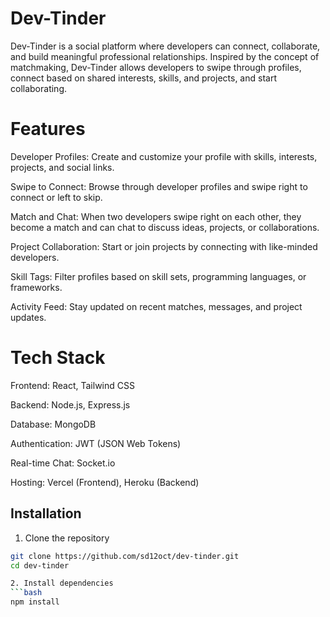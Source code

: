 # Dev-Tinder
Dev-Tinder is a social platform where developers can connect, collaborate, and build meaningful professional relationships. Inspired by the concept of matchmaking, Dev-Tinder allows developers to swipe through profiles, connect based on shared interests, skills, and projects, and start collaborating.

# Features
Developer Profiles: Create and customize your profile with skills, interests, projects, and social links.

Swipe to Connect: Browse through developer profiles and swipe right to connect or left to skip.

Match and Chat: When two developers swipe right on each other, they become a match and can chat to discuss ideas, projects, or collaborations.

Project Collaboration: Start or join projects by connecting with like-minded developers.

Skill Tags: Filter profiles based on skill sets, programming languages, or frameworks.

Activity Feed: Stay updated on recent matches, messages, and project updates.

# Tech Stack
Frontend: React, Tailwind CSS

Backend: Node.js, Express.js

Database: MongoDB

Authentication: JWT (JSON Web Tokens)

Real-time Chat: Socket.io

Hosting: Vercel (Frontend), Heroku (Backend)

## Installation

1. Clone the repository
```bash 
git clone https://github.com/sd12oct/dev-tinder.git  
cd dev-tinder

2. Install dependencies
```bash
npm install  



